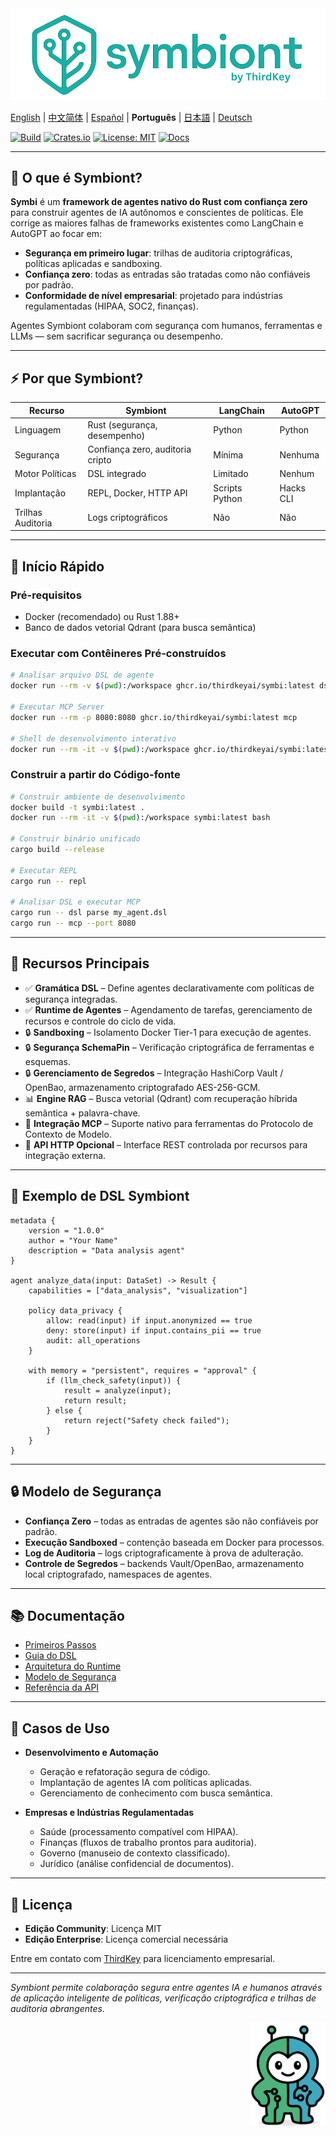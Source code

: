 <img src="logo-hz.png" alt="Symbi">

[English](README.md) | [中文简体](README.zh-cn.md) | [Español](README.es.md) | **Português** | [日本語](README.ja.md) | [Deutsch](README.de.md)

[![Build](https://img.shields.io/github/actions/workflow/status/thirdkeyai/symbiont/docker-build.yml?branch=main)](https://github.com/thirdkeyai/symbiont/actions)
[![Crates.io](https://img.shields.io/crates/v/symbi)](https://crates.io/crates/symbi)
[![License: MIT](https://img.shields.io/badge/license-MIT-blue.svg)](LICENSE)
[![Docs](https://img.shields.io/badge/docs-online-brightgreen)](https://docs.symbiont.dev)

---

## 🚀 O que é Symbiont?

**Symbi** é um **framework de agentes nativo do Rust com confiança zero** para construir agentes de IA autônomos e conscientes de políticas.
Ele corrige as maiores falhas de frameworks existentes como LangChain e AutoGPT ao focar em:

* **Segurança em primeiro lugar**: trilhas de auditoria criptográficas, políticas aplicadas e sandboxing.
* **Confiança zero**: todas as entradas são tratadas como não confiáveis por padrão.
* **Conformidade de nível empresarial**: projetado para indústrias regulamentadas (HIPAA, SOC2, finanças).

Agentes Symbiont colaboram com segurança com humanos, ferramentas e LLMs — sem sacrificar segurança ou desempenho.

---

## ⚡ Por que Symbiont?

| Recurso      | Symbiont                           | LangChain      | AutoGPT   |
| ------------ | ---------------------------------- | -------------- | --------- |
| Linguagem    | Rust (segurança, desempenho)      | Python         | Python    |
| Segurança    | Confiança zero, auditoria cripto   | Mínima         | Nenhuma   |
| Motor Políticas | DSL integrado                   | Limitado       | Nenhum    |
| Implantação  | REPL, Docker, HTTP API            | Scripts Python | Hacks CLI |
| Trilhas Auditoria | Logs criptográficos            | Não            | Não       |

---

## 🏁 Início Rápido

### Pré-requisitos

* Docker (recomendado) ou Rust 1.88+
* Banco de dados vetorial Qdrant (para busca semântica)

### Executar com Contêineres Pré-construídos

```bash
# Analisar arquivo DSL de agente
docker run --rm -v $(pwd):/workspace ghcr.io/thirdkeyai/symbi:latest dsl parse /workspace/agent.dsl

# Executar MCP Server
docker run --rm -p 8080:8080 ghcr.io/thirdkeyai/symbi:latest mcp

# Shell de desenvolvimento interativo
docker run --rm -it -v $(pwd):/workspace ghcr.io/thirdkeyai/symbi:latest bash
```

### Construir a partir do Código-fonte

```bash
# Construir ambiente de desenvolvimento
docker build -t symbi:latest .
docker run --rm -it -v $(pwd):/workspace symbi:latest bash

# Construir binário unificado
cargo build --release

# Executar REPL
cargo run -- repl

# Analisar DSL e executar MCP
cargo run -- dsl parse my_agent.dsl
cargo run -- mcp --port 8080
```

---

## 🔧 Recursos Principais

* ✅ **Gramática DSL** – Define agentes declarativamente com políticas de segurança integradas.
* ✅ **Runtime de Agentes** – Agendamento de tarefas, gerenciamento de recursos e controle do ciclo de vida.
* 🔒 **Sandboxing** – Isolamento Docker Tier-1 para execução de agentes.
* 🔒 **Segurança SchemaPin** – Verificação criptográfica de ferramentas e esquemas.
* 🔒 **Gerenciamento de Segredos** – Integração HashiCorp Vault / OpenBao, armazenamento criptografado AES-256-GCM.
* 📊 **Engine RAG** – Busca vetorial (Qdrant) com recuperação híbrida semântica + palavra-chave.
* 🧩 **Integração MCP** – Suporte nativo para ferramentas do Protocolo de Contexto de Modelo.
* 📡 **API HTTP Opcional** – Interface REST controlada por recursos para integração externa.

---

## 📐 Exemplo de DSL Symbiont

```symbiont
metadata {
    version = "1.0.0"
    author = "Your Name"
    description = "Data analysis agent"
}

agent analyze_data(input: DataSet) -> Result {
    capabilities = ["data_analysis", "visualization"]
    
    policy data_privacy {
        allow: read(input) if input.anonymized == true
        deny: store(input) if input.contains_pii == true
        audit: all_operations
    }
    
    with memory = "persistent", requires = "approval" {
        if (llm_check_safety(input)) {
            result = analyze(input);
            return result;
        } else {
            return reject("Safety check failed");
        }
    }
}
```

---

## 🔒 Modelo de Segurança

* **Confiança Zero** – todas as entradas de agentes são não confiáveis por padrão.
* **Execução Sandboxed** – contenção baseada em Docker para processos.
* **Log de Auditoria** – logs criptograficamente à prova de adulteração.
* **Controle de Segredos** – backends Vault/OpenBao, armazenamento local criptografado, namespaces de agentes.

---

## 📚 Documentação

* [Primeiros Passos](https://docs.symbiont.dev/getting-started)
* [Guia do DSL](https://docs.symbiont.dev/dsl-guide)
* [Arquitetura do Runtime](https://docs.symbiont.dev/runtime-architecture)
* [Modelo de Segurança](https://docs.symbiont.dev/security-model)
* [Referência da API](https://docs.symbiont.dev/api-reference)

---

## 🎯 Casos de Uso

* **Desenvolvimento e Automação**

  * Geração e refatoração segura de código.
  * Implantação de agentes IA com políticas aplicadas.
  * Gerenciamento de conhecimento com busca semântica.

* **Empresas e Indústrias Regulamentadas**

  * Saúde (processamento compatível com HIPAA).
  * Finanças (fluxos de trabalho prontos para auditoria).
  * Governo (manuseio de contexto classificado).
  * Jurídico (análise confidencial de documentos).

---

## 📄 Licença

* **Edição Community**: Licença MIT
* **Edição Enterprise**: Licença comercial necessária

Entre em contato com [ThirdKey](https://thirdkey.ai) para licenciamento empresarial.

---

*Symbiont permite colaboração segura entre agentes IA e humanos através de aplicação inteligente de políticas, verificação criptográfica e trilhas de auditoria abrangentes.*


<div align="right">
  <img src="symbi-trans.png" alt="Logo Symbi" width="120">
</div>